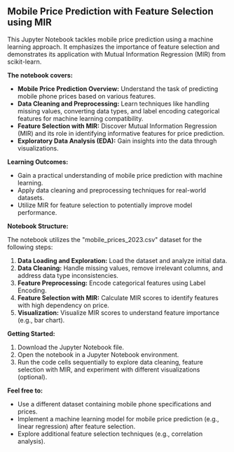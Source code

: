 ## Mobile Price Prediction with Feature Selection using MIR

This Jupyter Notebook tackles mobile price prediction using a machine learning approach. It emphasizes the importance of feature selection and demonstrates its application with Mutual Information Regression (MIR) from scikit-learn.

**The notebook covers:**

* **Mobile Price Prediction Overview:** Understand the task of predicting mobile phone prices based on various features.
* **Data Cleaning and Preprocessing:** Learn techniques like handling missing values, converting data types, and label encoding categorical features for machine learning compatibility.
* **Feature Selection with MIR:** Discover Mutual Information Regression (MIR) and its role in identifying informative features for price prediction.
* **Exploratory Data Analysis (EDA):** Gain insights into the data through visualizations.

**Learning Outcomes:**

* Gain a practical understanding of mobile price prediction with machine learning.
* Apply data cleaning and preprocessing techniques for real-world datasets.
* Utilize MIR for feature selection to potentially improve model performance.

**Notebook Structure:**

The notebook utilizes the "mobile_prices_2023.csv" dataset for the following steps:

1. **Data Loading and Exploration:** Load the dataset and analyze initial data.
2. **Data Cleaning:** Handle missing values, remove irrelevant columns, and address data type inconsistencies.
3. **Feature Preprocessing:** Encode categorical features using Label Encoding.
4. **Feature Selection with MIR:** Calculate MIR scores to identify features with high dependency on price.
5. **Visualization:** Visualize MIR scores to understand feature importance (e.g., bar chart).

**Getting Started:**

1. Download the Jupyter Notebook file.
2. Open the notebook in a Jupyter Notebook environment.
3. Run the code cells sequentially to explore data cleaning, feature selection with MIR, and experiment with different visualizations (optional).

**Feel free to:**

* Use a different dataset containing mobile phone specifications and prices.
* Implement a machine learning model for mobile price prediction (e.g., linear regression) after feature selection.
* Explore additional feature selection techniques (e.g., correlation analysis).
